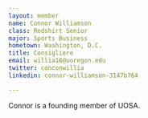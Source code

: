 ```yaml
---
layout: member
name: Connor Williamson
class: Redshirt Senior
major: Sports Business
hometown: Washington, D.C.
title: Consigliere
email: willia16@uoregon.edu
twitter: conconwillia
linkedin: connor-williamson-3147b764

---
```

Connor is a founding member of UOSA.
